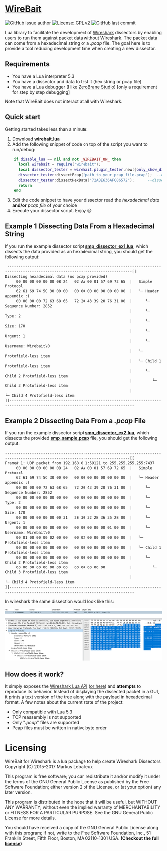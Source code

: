 # [WireBait](https://github.com/MarkoPaul0/WireBait)


![GitHub issue author](https://img.shields.io/github/issues/detail/u/badges/shields/979.svg)
[![License: GPL v2](https://img.shields.io/badge/License-GPL%20v2-blue.svg)](https://www.gnu.org/licenses/old-licenses/gpl-2.0.en.html)
![GitHub last commit](https://img.shields.io/github/last-commit/google/skia.svg)
	    


Lua library to facilitate the development of [Wireshark](https://www.wireshark.org/) dissectors by enabling users to run them against packet data without Wireshark. The packet data can come from a hexadecimal string or a *.pcap* file.
The goal here is to provide a tool reducing development time when creating a new dissector.

## Requirements
  * You have a Lua interpreter 5.3
  * You have a dissector and data to test it (hex string or pcap file)
  * You have a Lua debugger (I like [ZeroBrane Studio](https://studio.zerobrane.com/)) [only a requirement for step by step debugging]
  
Note that WireBait does not interact at all with Wireshark.

## Quick start
Getting started takes less than a minute:
  1. Download **wirebait.lua**
  2. Add the following snippet of code on top of the script you want to run/debug:
```lua
    if disable_lua == nil and not _WIREBAIT_ON_ then
      local wirebait = require("wirebait");
      local dissector_tester = wirebait.plugin_tester.new({only_show_dissected_packets=true});
      dissector_tester:dissectPcap("path_to_your_pcap_file.pcap");  --dissecting data from a pcap file
      dissector_tester:dissectHexData("72ABE636AFC86572");	    --dissecting data from a hex string	
      return
    end
```
  3. Edit the code snippet to have your dissector read the *hexadecimal data* **and/or** *pcap file* of your choice
  4. Execute your dissector script. Enjoy :smiley:
  
 ## Example 1 Dissecting Data From a Hexadecimal String
 If you run the example dissector script **[smp_dissector_ex1.lua](example/smp_dissector_ex2.lua)**, which dissects the data provided as an hexadecimal string, you should get the following output:
```
 ------------------------------------------------------------------------------------------------------------------------------[[
Dissecting hexadecimal data (no pcap provided)
	 00 00 00 00 00 00 0B 24   02 AA 00 01 57 69 72 65	|	Simple Protocol
	 62 61 69 74 5C 30 00 00   00 00 00 00 00 00 00 00	|	└─ Header appendix :)
	 00 00 00 00 72 63 68 65   72 20 43 39 20 76 31 00	|	   └─ Sequence Number: 2852
	                                                	|	   └─ Type: 2
	                                                	|	   └─ Size: 170
	                                                	|	   └─ Urgent: 1
	                                                	|	   └─ Username: Wirebait\0
	                                                	|	└─ Protofield-less item
	                                                	|	└─ Child 1 Protofield-less item
	                                                	|	   └─ Child 2 Protofield-less item
	                                                	|	      └─ Child 3 Protofield-less item
	                                                	|	         └─ Child 4 Protofield-less item
]]------------------------------------------------------------------------------------------------------------------------------
```
 
 ## Example 2 Dissecting Data From a *.pcap* File
 If you run the example dissector script **[smp_dissector_ex2.lua](example/smp_dissector_ex2.lua)**, which dissects the provided **[smp_sample.pcap](example/smp_sample.pcap)** file, you should get the following output:
```
------------------------------------------------------------------------------------------------------------------------------[[
Frame# 1: UDP packet from 192.168.0.1:59121 to 255.255.255.255:7437
	 00 00 00 00 00 00 0B 24   02 AA 00 01 57 69 72 65	|	Simple Protocol
	 62 61 69 74 5C 30 00 00   00 00 00 00 00 00 00 00	|	└─ Header appendix :)
	 00 00 00 00 72 63 68 65   72 20 43 39 20 76 31 00	|	   └─ Sequence Number: 2852
	 00 00 00 00 00 00 00 00   00 00 00 00 00 00 00 00	|	   └─ Type: 2
	 00 00 00 00 00 00 00 00   00 00 00 00 00 00 00 00	|	   └─ Size: 170
	 00 00 00 00 00 00 00 31   2E 30 32 2E 36 35 2E 00	|	   └─ Urgent: 1
	 00 00 00 00 00 00 00 00   00 00 00 00 00 01 00 00	|	   └─ Username: Wirebait\0
	 00 01 00 00 00 02 00 00   00 02 00 00 00 00 00 00	|	└─ Protofield-less item
	 00 00 00 00 00 00 00 00   00 00 00 00 00 00 00 00	|	└─ Child 1 Protofield-less item
	 00 00 00 00 00 00 00 00   00 00 00 00 00 00 00 00	|	   └─ Child 2 Protofield-less item
	 00 00 00 00 00 00 00 00   00 00 00 00 00       	|	      └─ Child 3 Protofield-less item
	                                                	|	         └─ Child 4 Protofield-less item
]]------------------------------------------------------------------------------------------------------------------------------
```

  In wireshark the same dissection would look like this:
  
  ![](example/smp_sample_in_wireshark.png)
  
## How does it work?
It simply exposes the [Wireshark Lua API](https://www.wireshark.org/docs/wsdg_html_chunked/wsluarm_modules.html) ([or here](https://wiki.wireshark.org/LuaAPI)) and **attempts** to reproduce its behavior. Instead of displaying the dissected packet in a GUI, it prints a text version of the tree along with the payload in hexadecimal format.
A few notes about the current state of the project:
  * Only compatible with Lua 5.3
  * TCP reassembly is not supported
  * Only "*.pcap*" files are supported
  * Pcap files must be written in native byte order
  

# Licensing 
WireBait for Wireshark is a lua package to help create Wireshark Dissectors
Copyright (C) 2015-2017 Markus Leballeux

This program is free software; you can redistribute it and/or modify
it under the terms of the GNU General Public License as published by
the Free Software Foundation; either version 2 of the License, or
(at your option) any later version.

This program is distributed in the hope that it will be useful,
but WITHOUT ANY WARRANTY; without even the implied warranty of
MERCHANTABILITY or FITNESS FOR A PARTICULAR PURPOSE.  See the
GNU General Public License for more details.

You should have received a copy of the GNU General Public License along
with this program; if not, write to the Free Software Foundation, Inc.,
51 Franklin Street, Fifth Floor, Boston, MA 02110-1301 USA.
**(Checkout the full [license](LICENSE.txt))**
